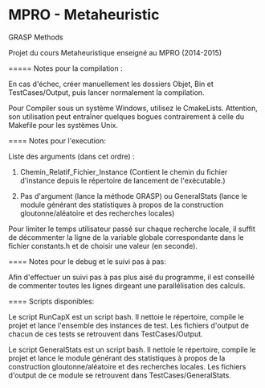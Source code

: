 MPRO - Metaheuristic
=====

GRASP Methods

Projet du cours Metaheuristique enseigné au MPRO (2014-2015)

=====
Notes pour la compilation :

En cas d'échec, créer manuellement les dossiers Objet, Bin et TestCases/Output,
puis lancer normalement la compilation.

Pour Compiler sous un système Windows, utilisez le CmakeLists. Attention, son
utilisation peut entraîner quelques bogues contrairement à celle du Makefile
pour les systèmes Unix.

====
Notes pour l'execution:

Liste des arguments (dans cet ordre) :

1) Chemin_Relatif_Fichier_Instance (Contient le chemin du fichier d'instance
depuis le répertoire de lancement de l'exécutable.)

2) Pas d'argument (lance la méthode GRASP) ou GeneralStats (lance le module
générant des statistiques à propos de la construction gloutonne/aléatoire et des
recherches locales)

Pour limiter le temps utilisateur passé sur chaque recherche locale, il suffit
de décommenter la ligne de la variable globale correspondante dans le fichier
constants.h et de choisir une valeur (en seconde).

====
Notes pour le debug et le suivi pas à pas:

Afin d'effectuer un suivi pas à pas plus aisé du programme, il est conseillé de
commenter toutes les lignes dirgeant une parallélisation des calculs.

====
Scripts disponibles:

Le script RunCapX est un script bash. Il nettoie le répertoire, compile le
projet et lance l'ensemble des instances de test. Les fichiers d'output de
chacun de ces tests se retrouvent dans TestCases/Output.

Le script GeneralStats est un script bash. Il nettoie le répertoire, compile le
projet et lance le module générant des statistiques à propos de la construction
gloutonne/aléatoire et des recherches locales. Les fichiers d'output de ce
module se retrouvent dans TestCases/GeneralStats.

